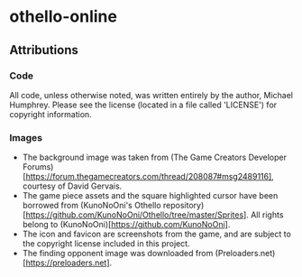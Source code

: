 # othello-online

## Attributions

### Code
All code, unless otherwise noted, was written entirely by the author, Michael Humphrey.
Please see the license (located in a file called 'LICENSE') for copyright information.

### Images
 * The background image was taken from (The Game Creators Developer Forums)[https://forum.thegamecreators.com/thread/208087#msg2489116], courtesy of David Gervais.
 * The game piece assets and the square highlighted cursor have been borrowed from (KunoNoOni's Othello repository)[https://github.com/KunoNoOni/Othello/tree/master/Sprites]. All rights belong to (KunoNoOni)[https://github.com/KunoNoOni].
 * The icon and favicon are screenshots from the game, and are subject to the copyright license included in this project.
 * The finding opponent image was downloaded from (Preloaders.net)[https://preloaders.net].